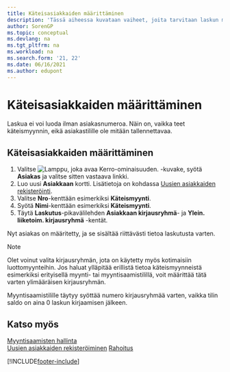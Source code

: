 ```yaml
---
title: Käteisasiakkaiden määrittäminen
description: 'Tässä aiheessa kuvataan vaiheet, joita tarvitaan laskun määrittämiseen asiakasnumerolla käteisellä maksavia asiakkaita varten.'
author: SorenGP
ms.topic: conceptual
ms.devlang: na
ms.tgt_pltfrm: na
ms.workload: na
ms.search.form: '21, 22'
ms.date: 06/16/2021
ms.author: edupont
---
```

# <a name="set-up-cash-customers" />Käteisasiakkaiden määrittäminen

Laskua ei voi luoda ilman asiakasnumeroa. Näin on, vaikka teet käteismyynnin, eikä asiakastilille ole mitään tallennettavaa.  

## <a name="to-set-up-a-cash-customer" />Käteisasiakkaiden määrittäminen

1. Valitse ![Lamppu, joka avaa Kerro-ominaisuuden.](media/ui-search/search_small.png "Kerro, mitä haluat tehdä") -kuvake, syötä **Asiakas** ja valitse sitten vastaava linkki.  
2. Luo uusi **Asiakkaan** kortti. Lisätietoja on kohdassa [Uusien asiakkaiden rekisteröinti](sales-how-register-new-customers.md).
3. Valitse **Nro**-kenttään esimerkiksi **Käteismyynti**.  
4. Syötä **Nimi**-kenttään esimerkiksi **Käteismyynti**.  
5. Täytä **Laskutus**-pikavälilehden **Asiakkaan kirjausryhmä**- ja **Ylein. liiketoim. kirjausryhmä** -kentät.  

 Nyt asiakas on määritetty, ja se sisältää riittävästi tietoa laskutusta varten.  

> [!NOTE]  
> Olet voinut valita kirjausryhmän, jota on käytetty myös kotimaisiin luottomyynteihin. Jos haluat ylläpitää erillistä tietoa käteismyynneistä esimerkiksi erityisellä myynti- tai myyntisaamistilillä, voit määrittää tätä varten ylimääräisen kirjausryhmän.  
>
> Myyntisaamistilille täytyy syöttää numero kirjausryhmää varten, vaikka tilin saldo on aina 0 laskun kirjaamisen jälkeen.  

## <a name="see-also" />Katso myös

[Myyntisaamisten hallinta](receivables-manage-receivables.md)  
[Uusien asiakkaiden rekisteröiminen](sales-how-register-new-customers.md)
[Rahoitus](finance.md)  



[!INCLUDE[footer-include](includes/footer-banner.md)]
